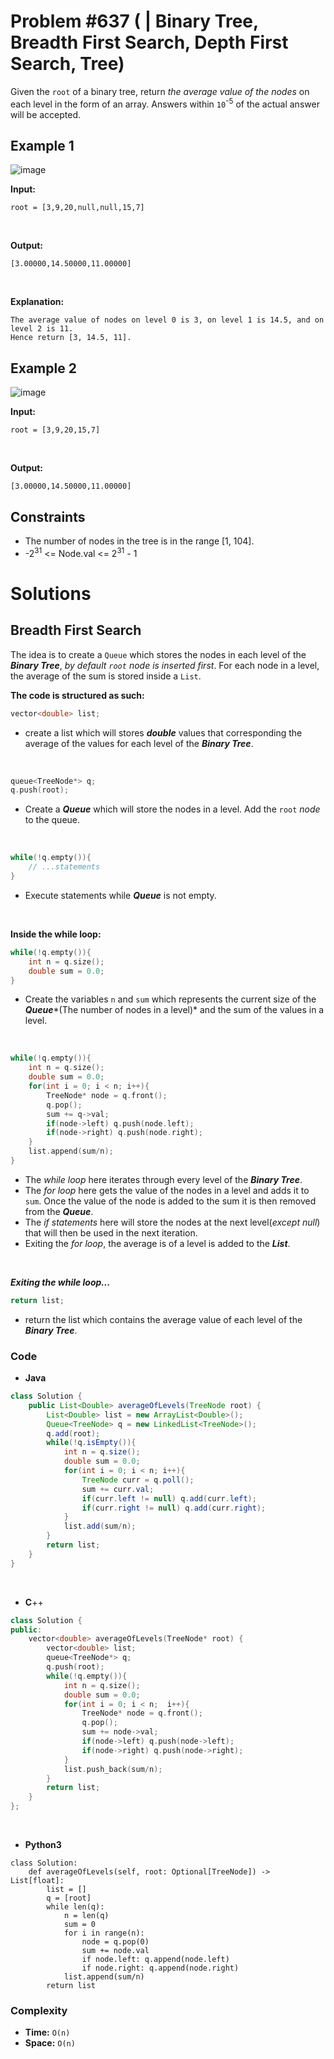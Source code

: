 # Problem #637 ([]() | Binary Tree, Breadth First Search, Depth First Search, Tree)

Given the `root` of a binary tree, return *the average value of the nodes* on each level in the form of an array. Answers within `10`<sup>-5</sup> of the actual answer will be accepted.

## Example 1
![image](https://user-images.githubusercontent.com/89616705/188054900-720e869c-e4ad-446f-86e9-ac251aa1191d.png)

**Input:** 

    root = [3,9,20,null,null,15,7]
<br/>

**Output:**

    [3.00000,14.50000,11.00000]
<br/>

**Explanation:** <br/>

    The average value of nodes on level 0 is 3, on level 1 is 14.5, and on level 2 is 11.
    Hence return [3, 14.5, 11].

## Example 2
![image](https://user-images.githubusercontent.com/89616705/188056604-9b5c84ee-8230-41ef-9292-3aec863c3977.png)

**Input:**

    root = [3,9,20,15,7]
<br/>

**Output:**

    [3.00000,14.50000,11.00000]

## Constraints
- The number of nodes in the tree is in the range [1, 104].
- -2<sup>31</sup> <= Node.val <= 2<sup>31</sup> - 1

# Solutions

## Breadth First Search

The idea is to create a `Queue` which stores the nodes in each level of the ***Binary Tree***, *by default `root` node is inserted first*. For each node in a level, the average of the sum is stored inside a `List`.
<br/>

**The code is structured as such:**
```cpp
vector<double> list;
```
- create a list which will stores ***double*** values that corresponding the average of the values for each level of the ***Binary Tree***.
<br/>

```cpp
queue<TreeNode*> q;
q.push(root);
```
- Create a ***Queue*** which will store the nodes in a level. Add the `root` *node* to the queue.
<br/>

```cpp
while(!q.empty()){
    // ...statements
}
```
- Execute statements while ***Queue*** is not empty.
<br/>

**Inside the while loop:**
```cpp
while(!q.empty()){
    int n = q.size();
    double sum = 0.0;
}
```
- Create the variables `n` and `sum` which represents the current size of the ***Queue****(The number of nodes in a level)* and the sum of the values in a level.
<br/>

```cpp
while(!q.empty()){
    int n = q.size();
    double sum = 0.0;
    for(int i = 0; i < n; i++){
        TreeNode* node = q.front();
        q.pop();
        sum += q->val;
        if(node->left) q.push(node.left);
        if(node->right) q.push(node.right);
    }
    list.append(sum/n);
}
```
- The *while loop* here iterates through every level of the ***Binary Tree***.
- The *for loop* here gets the value of the nodes in a level and adds it to `sum`. Once the value of the node is added to the sum it is then removed from the ***Queue***.
- The *if statements* here will store the nodes at the next level(*except null*) that will then be used in the next iteration.
- Exiting the *for loop*, the average is of a level is added to the ***List***.
<br/>

***Exiting the while loop...***

```cpp
return list;
```
- return the list which contains the average value of each level of the ***Binary Tree***.

### Code

- **Java**
```java
class Solution {
    public List<Double> averageOfLevels(TreeNode root) {
        List<Double> list = new ArrayList<Double>();
        Queue<TreeNode> q = new LinkedList<TreeNode>();
        q.add(root);
        while(!q.isEmpty()){
            int n = q.size();
            double sum = 0.0;
            for(int i = 0; i < n; i++){
                TreeNode curr = q.poll();
                sum += curr.val;
                if(curr.left != null) q.add(curr.left);
                if(curr.right != null) q.add(curr.right);
            }
            list.add(sum/n);
        }
        return list;
    }
}
```
<br/>

- **C**++
```cpp
class Solution {
public:
    vector<double> averageOfLevels(TreeNode* root) {
        vector<double> list;
        queue<TreeNode*> q;
        q.push(root);
        while(!q.empty()){
            int n = q.size();
            double sum = 0.0;
            for(int i = 0; i < n;  i++){
                TreeNode* node = q.front();
                q.pop();
                sum += node->val;
                if(node->left) q.push(node->left);
                if(node->right) q.push(node->right);
            }
            list.push_back(sum/n);
        }
        return list;
    }
};
```
<br/>

- **Python3**
```python3
class Solution:
    def averageOfLevels(self, root: Optional[TreeNode]) -> List[float]:
        list = []
        q = [root]
        while len(q):
            n = len(q)
            sum = 0
            for i in range(n):
                node = q.pop(0)
                sum += node.val
                if node.left: q.append(node.left)
                if node.right: q.append(node.right)
            list.append(sum/n)
        return list
```

### Complexity
- **Time:** `O(n)`
- **Space:** `O(n)`
